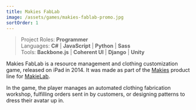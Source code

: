 ```yaml
---
title: Makies FabLab
image: /assets/games/makies-fablab-promo.jpg
sortOrder: 1
---
```


> Project Roles: **Programmer**\
> Languages: **C#** | **JavaScript** | **Python** | **Sass**\
> Tools: **Backbone.js** | **Coherent UI** | **Django** | **Unity**

Makies FabLab is a resource management and clothing customization game, released
on iPad in 2014. It was made as part of the [Makies](https://mymakie.com/)
product line for [MakieLab](https://mymakie.com/).

In the game, the player manages an automated clothing fabrication workshop,
fulfilling orders sent in by customers, or designing patterns to dress their
avatar up in.

<youtube title="Makies FabLab Trailer" videoid="-w61oqAx4gI"></youtube>
